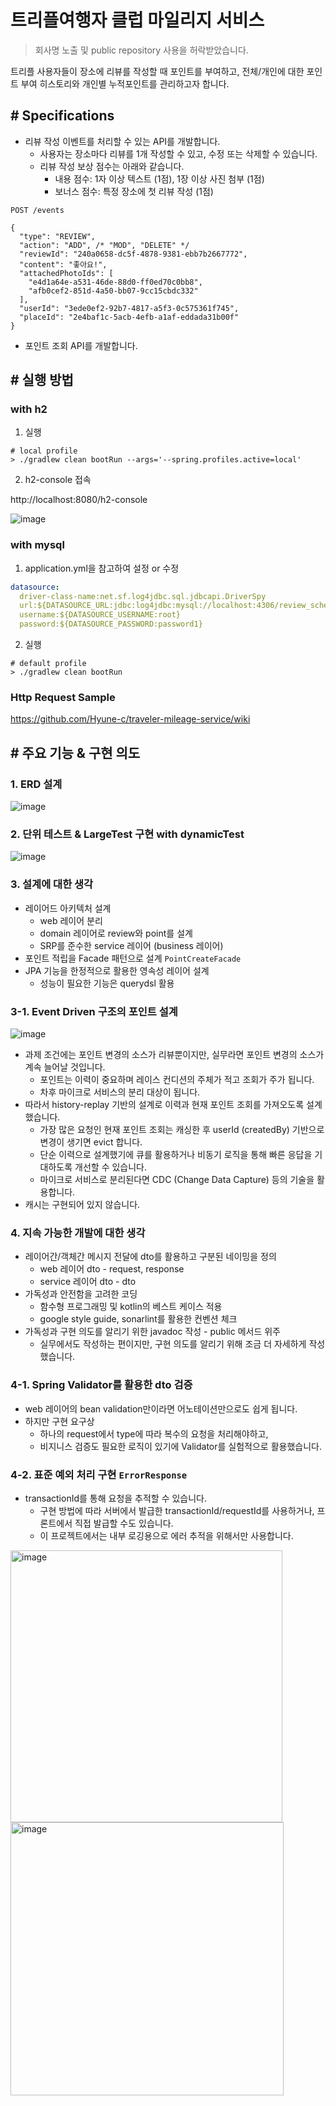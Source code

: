 # 트리플여행자 클럽 마일리지 서비스

> 회사명 노출 및 public repository 사용을 허락받았습니다.

트리플 사용자들이 장소에 리뷰를 작성할 때 포인트를 부여하고, 전체/개인에 대한 포인트 부여 히스토리와 개인별 누적포인트를 관리하고자 합니다.

## # Specifications

- 리뷰 작성 이벤트를 처리할 수 있는 API를 개발합니다.
    - 사용자는 장소마다 리뷰를 1개 작성할 수 있고, 수정 또는 삭제할 수 있습니다.
    - 리뷰 작성 보상 점수는 아래와 같습니다.
        - 내용 점수: 1자 이상 텍스트 (1점), 1장 이상 사진 첨부 (1점)
        - 보너스 점수: 특정 장소에 첫 리뷰 작성 (1점)

```http request
POST /events

{
  "type": "REVIEW",
  "action": "ADD", /* "MOD", "DELETE" */
  "reviewId": "240a0658-dc5f-4878-9381-ebb7b2667772",
  "content": "좋아요!",
  "attachedPhotoIds": [
    "e4d1a64e-a531-46de-88d0-ff0ed70c0bb8",
    "afb0cef2-851d-4a50-bb07-9cc15cbdc332"
  ],
  "userId": "3ede0ef2-92b7-4817-a5f3-0c575361f745",
  "placeId": "2e4baf1c-5acb-4efb-a1af-eddada31b00f"
}
```

- 포인트 조회 API를 개발합니다.

## # 실행 방법

### with h2

1. 실행

```shell
# local profile 
> ./gradlew clean bootRun --args='--spring.profiles.active=local'
```

2. h2-console 접속

http://localhost:8080/h2-console

![image](https://user-images.githubusercontent.com/55722186/177390797-4ac154f8-320f-4263-873c-895a43055bc8.png)

### with mysql

1. application.yml을 참고하여 설정 or 수정

```yaml
datasource:
  driver-class-name:net.sf.log4jdbc.sql.jdbcapi.DriverSpy
  url:${DATASOURCE_URL:jdbc:log4jdbc:mysql://localhost:4306/review_schema?useSSL=false&useUnicode=true&characterEncoding=UTF-8}
  username:${DATASOURCE_USERNAME:root}
  password:${DATASOURCE_PASSWORD:password1}
```

2. 실행

```shell
# default profile 
> ./gradlew clean bootRun 
```

### Http Request Sample

https://github.com/Hyune-c/traveler-mileage-service/wiki

## # 주요 기능 & 구현 의도

### 1. ERD 설계

![image](https://user-images.githubusercontent.com/55722186/177860478-8b468996-5cee-43a1-92fd-f60add66d744.png)

### 2. 단위 테스트 & LargeTest 구현 with dynamicTest

![image](https://user-images.githubusercontent.com/55722186/177392995-b533e1f6-9d51-4b03-9cb0-e3bb697074c5.png)

### 3. 설계에 대한 생각

- 레이어드 아키텍처 설계
    - web 레이어 분리
    - domain 레이어로 review와 point를 설계
    - SRP를 준수한 service 레이어 (business 레이어)
- 포인트 적립을 Facade 패턴으로 설계 `PointCreateFacade`
- JPA 기능을 한정적으로 활용한 영속성 레이어 설계
    - 성능이 필요한 기능은 querydsl 활용

### 3-1. Event Driven 구조의 포인트 설계

![image](https://user-images.githubusercontent.com/55722186/177184936-4fc6005d-f4d8-4f9b-b427-8b9ac481aec3.png)

- 과제 조건에는 포인트 변경의 소스가 리뷰뿐이지만, 실무라면 포인트 변경의 소스가 계속 늘어날 것입니다.
    - 포인트는 이력이 중요하며 레이스 컨디션의 주체가 적고 조회가 주가 됩니다.
    - 차후 마이크로 서비스의 분리 대상이 됩니다.
- 따라서 history-replay 기반의 설계로 이력과 현재 포인트 조회를 가져오도록 설계 했습니다.
    - 가장 많은 요청인 현재 포인트 조회는 캐싱한 후 userId (createdBy) 기반으로 변경이 생기면 evict 합니다.
    - 단순 이력으로 설계했기에 큐를 활용하거나 비동기 로직을 통해 빠른 응답을 기대하도록 개선할 수 있습니다.
    - 마이크로 서비스로 분리된다면 CDC (Change Data Capture) 등의 기술을 활용합니다.
- 캐시는 구현되어 있지 않습니다.

### 4. 지속 가능한 개발에 대한 생각

- 레이어간/객체간 메시지 전달에 dto를 활용하고 구분된 네이밍을 정의
    - web 레이어 dto - request, response
    - service 레이어 dto - dto
- 가독성과 안전함을 고려한 코딩
    - 함수형 프로그래밍 및 kotlin의 베스트 케이스 적용
    - google style guide, sonarlint를 활용한 컨벤션 체크
- 가독성과 구현 의도를 알리기 위한 javadoc 작성 - public 메서드 위주
    - 실무에서도 작성하는 편이지만, 구현 의도를 알리기 위해 조금 더 자세하게 작성했습니다.

### 4-1. Spring Validator를 활용한 dto 검증

- web 레이어의 bean validation만이라면 어노테이션만으로도 쉽게 됩니다.
- 하지만 구현 요구상
    - 하나의 request에서 type에 따라 복수의 요청을 처리해야하고,
    - 비지니스 검증도 필요한 로직이 있기에 Validator를 실험적으로 활용했습니다.

### 4-2. 표준 예외 처리 구현 `ErrorResponse`

- transactionId를 통해 요청을 추적할 수 있습니다.
    - 구현 방법에 따라 서버에서 발급한 transactionId/requestId를 사용하거나, 프론트에서 직접 발급할 수도 있습니다.
    - 이 프로젝트에서는 내부 로깅용으로 에러 추적을 위해서만 사용합니다.

<img width="435" alt="image" src="https://user-images.githubusercontent.com/55722186/177984342-b8abdd79-4678-40f4-a857-9c21618195db.png">
<img width="437" alt="image" src="https://user-images.githubusercontent.com/55722186/177984487-97c018b8-e38c-418b-976b-435618296391.png">


